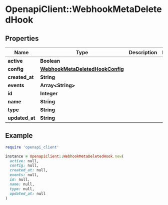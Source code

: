 # OpenapiClient::WebhookMetaDeletedHook

## Properties

| Name | Type | Description | Notes |
| ---- | ---- | ----------- | ----- |
| **active** | **Boolean** |  |  |
| **config** | [**WebhookMetaDeletedHookConfig**](WebhookMetaDeletedHookConfig.md) |  |  |
| **created_at** | **String** |  |  |
| **events** | **Array&lt;String&gt;** |  |  |
| **id** | **Integer** |  |  |
| **name** | **String** |  |  |
| **type** | **String** |  |  |
| **updated_at** | **String** |  |  |

## Example

```ruby
require 'openapi_client'

instance = OpenapiClient::WebhookMetaDeletedHook.new(
  active: null,
  config: null,
  created_at: null,
  events: null,
  id: null,
  name: null,
  type: null,
  updated_at: null
)
```

